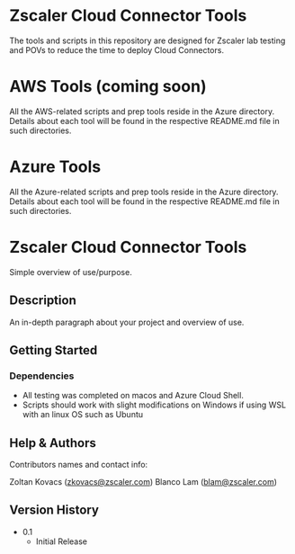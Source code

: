 # Zscaler Cloud Connector Tools

The tools and scripts in this repository are designed for Zscaler lab testing and POVs to reduce the time to deploy Cloud Connectors.

# AWS Tools (coming soon)
All the AWS-related scripts and prep tools reside in the Azure directory. 
Details about each tool will be found in the respective README.md file in such directories.

# Azure Tools
All the Azure-related scripts and prep tools reside in the Azure directory. 
Details about each tool will be found in the respective README.md file in such directories.

# Zscaler Cloud Connector Tools

Simple overview of use/purpose.

## Description

An in-depth paragraph about your project and overview of use.

## Getting Started

### Dependencies

* All testing was completed on macos and Azure Cloud Shell.
* Scripts should work with slight modifications on Windows if using WSL with an linux OS such as Ubuntu

## Help & Authors

Contributors names and contact info:

Zoltan Kovacs (zkovacs@zscaler.com)
Blanco Lam (blam@zscaler.com)

## Version History

* 0.1
    * Initial Release
